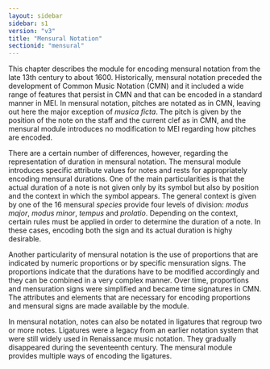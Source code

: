 ```yaml
---
layout: sidebar
sidebar: s1
version: "v3"
title: "Mensural Notation"
sectionid: "mensural"
---
```


<span class="div">
   
   This chapter describes the module for encoding mensural notation from the late 13th
   century to
   about 1600. Historically, mensural notation preceded the development of Common Music
   Notation
   (CMN) and it included a wide range of features that persist in CMN and that can be
   encoded in a
   standard manner in MEI. In mensural notation, pitches are notated as in CMN, leaving
   out here
   the major exception of *musica ficta*. The pitch is given by the position of the note
   on the staff and the current clef as in CMN, and the mensural module introduces no
   modification
   to MEI regarding how pitches are encoded.
   
   
   There are a certain number of differences, however, regarding the representation of
   duration in
   mensural notation. The mensural module introduces specific attribute values for notes
   and rests
   for appropriately encoding mensural durations. One of the main particularities is
   that the
   actual duration of a note is not given only by its symbol but also by position and
   the context
   in which the symbol appears. The general context is given by one of the 16 mensural
   *species* provide four levels of division: *modus major*, *modus
   minor*, *tempus* and *prolatio*. Depending on the context, certain
   rules must be applied in order to determine the duration of a note. In these cases,
   encoding
   both the sign and its actual duration is highy desirable.
   
   
   Another particularity of mensural notation is the use of proportions that are indicated
   by
   numeric proportions or by specific mensuration signs. The proportions indicate that
   the
   durations have to be modified accordingly and they can be combined in a very complex
   manner.
   Over time, proportions and mensuration signs were simplified and became time signatures
   in CMN.
   The attributes and elements that are necessary for encoding proportions and mensural
   signs are
   made available by the module.
   
   
   In mensural notation, notes can also be notated in ligatures that regroup two or more
   notes.
   Ligatures were a legacy from an earlier notation system that were still widely used
   in
   Renaissance music notation. They gradually disappeared during the seventeenth century.
   The
   mensural module provides multiple ways of encoding the ligatures.
   
   
   
   
   
   
   
   
   
   
   
   
   
   
   
   
   
   
   
   
   
   
</span>